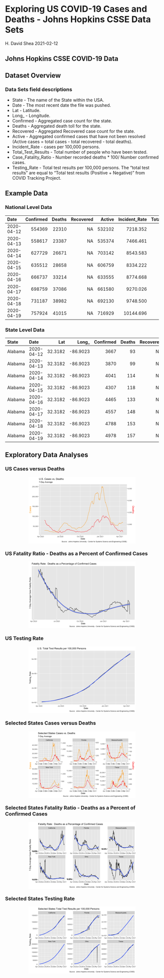 Exploring US COVID-19 Cases and Deaths - Johns Hopkins CSSE Data Sets
================
H. David Shea
2021-02-12

## Johns Hopkins CSSE COVID-19 Data

## Dataset Overview

### Data Sets field descriptions

-   State - The name of the State within the USA.
-   Date - The most recent date the file was pushed.
-   Lat - Latitude.
-   Long\_ - Longitude.
-   Confirmed - Aggregated case count for the state.
-   Deaths - Aggregated death toll for the state.
-   Recovered - Aggregated Recovered case count for the state.
-   Active - Aggregated confirmed cases that have not been resolved
    (Active cases = total cases - total recovered - total deaths).
-   Incident\_Rate - cases per 100,000 persons.
-   Total\_Test\_Results - Total number of people who have been tested.
-   Case\_Fatality\_Ratio - Number recorded deaths \* 100/ Number
    confirmed cases.
-   Testing\_Rate - Total test results per 100,000 persons. The “total
    test results” are equal to “Total test results (Positive +
    Negative)” from COVID Tracking Project.

## Example Data

### National Level Data

| Date       | Confirmed | Deaths | Recovered | Active | Incident\_Rate | Total\_Test\_Results | Case\_Fatality\_Ratio | Testing\_Rate | Confirmed\_7 | Deaths\_7 | Recovered\_7 | Active\_7 | Incident\_Rate\_7 | Case\_Fatality\_Ratio\_7 | Testing\_Rate\_7 |
|:-----------|----------:|-------:|----------:|-------:|---------------:|---------------------:|----------------------:|--------------:|-------------:|----------:|-------------:|----------:|------------------:|-------------------------:|-----------------:|
| 2020-04-12 |    554369 |  22310 |        NA | 532102 |       7218.352 |              2812982 |              152.2834 |      51505.05 |           NA |        NA |           NA |        NA |                NA |                       NA |               NA |
| 2020-04-13 |    558617 |  23387 |        NA | 535374 |       7466.461 |              2745533 |              151.6571 |      53479.99 |           NA |        NA |           NA |        NA |                NA |                       NA |               NA |
| 2020-04-14 |    627729 |  26671 |        NA | 703142 |       8543.583 |              3286096 |              163.2764 |      57900.84 |           NA |        NA |           NA |        NA |                NA |                       NA |               NA |
| 2020-04-15 |    635512 |  28658 |        NA | 606759 |       8334.222 |              3251791 |              170.0812 |      59848.39 |           NA |        NA |           NA |        NA |                NA |                       NA |               NA |
| 2020-04-16 |    666737 |  33214 |        NA | 633555 |       8774.668 |              3410091 |              176.2215 |      62317.06 |           NA |        NA |           NA |        NA |                NA |                       NA |               NA |
| 2020-04-17 |    698759 |  37086 |        NA | 661580 |       9270.026 |              3550570 |              181.2498 |      65075.30 |           NA |        NA |           NA |        NA |                NA |                       NA |               NA |
| 2020-04-18 |    731187 |  38982 |        NA | 692130 |       9748.500 |              3700620 |              183.4655 |      67747.25 |           NA |        NA |           NA |        NA |                NA |                       NA |               NA |
| 2020-04-19 |    757924 |  41015 |        NA | 716929 |      10144.696 |              3874988 |              184.1708 |      70597.29 |     29079.29 |  2672.143 |           NA |  26403.86 |          418.0492 |                 288.1625 |         2727.463 |

### State Level Data

| State   | Date       |     Lat |   Long\_ | Confirmed | Deaths | Recovered | Active | Incident\_Rate | Total\_Test\_Results | Case\_Fatality\_Ratio | Testing\_Rate | Confirmed\_7 | Deaths\_7 | Recovered\_7 | Active\_7 | Incident\_Rate\_7 | Case\_Fatality\_Ratio\_7 | Testing\_Rate\_7 |
|:--------|:-----------|--------:|---------:|----------:|-------:|----------:|-------:|---------------:|---------------------:|----------------------:|--------------:|-------------:|----------:|-------------:|----------:|------------------:|-------------------------:|-----------------:|
| Alabama | 2020-04-12 | 32.3182 | -86.9023 |      3667 |     93 |        NA |   3470 |       75.98802 |                21583 |              2.610160 |      460.3002 |           NA |        NA |           NA |        NA |                NA |                       NA |               NA |
| Alabama | 2020-04-13 | 32.3182 | -86.9023 |      3870 |     99 |        NA |   3635 |       79.63493 |                29182 |              2.651312 |      622.3639 |           NA |        NA |           NA |        NA |                NA |                       NA |               NA |
| Alabama | 2020-04-14 | 32.3182 | -86.9023 |      4041 |    114 |        NA |   3839 |       84.30554 |                33117 |              2.883886 |      706.2855 |           NA |        NA |           NA |        NA |                NA |                       NA |               NA |
| Alabama | 2020-04-15 | 32.3182 | -86.9023 |      4307 |    118 |        NA |   3957 |       86.90743 |                34077 |              2.895706 |      726.7594 |           NA |        NA |           NA |        NA |                NA |                       NA |               NA |
| Alabama | 2020-04-16 | 32.3182 | -86.9023 |      4465 |    133 |        NA |   4212 |       92.66572 |                36391 |              3.060990 |      776.1100 |           NA |        NA |           NA |        NA |                NA |                       NA |               NA |
| Alabama | 2020-04-17 | 32.3182 | -86.9023 |      4557 |    148 |        NA |   4423 |       97.48561 |                37848 |              3.237804 |      807.1834 |           NA |        NA |           NA |        NA |                NA |                       NA |               NA |
| Alabama | 2020-04-18 | 32.3182 | -86.9023 |      4788 |    153 |        NA |   4559 |      100.49272 |                42538 |              3.247029 |      907.2070 |           NA |        NA |           NA |        NA |                NA |                       NA |               NA |
| Alabama | 2020-04-19 | 32.3182 | -86.9023 |      4978 |    157 |        NA |   4731 |      104.24627 |                45712 |              3.211948 |      974.8988 |     187.2857 |  9.142857 |           NA |  180.1429 |          4.036892 |                  4.88177 |         73.51409 |

## Exploratory Data Analyses

### US Cases versus Deaths

<img src="JH_CSSE_Covid19_Data_files/figure-gfm/us_cases_and_deaths-1.png" width="70%" style="display: block; margin: auto;" />

### US Fatality Ratio - Deaths as a Percent of Confirmed Cases

<img src="JH_CSSE_Covid19_Data_files/figure-gfm/us_fatality_ratio-1.png" width="70%" style="display: block; margin: auto;" />

### US Testing Rate

<img src="JH_CSSE_Covid19_Data_files/figure-gfm/us_testing_rate-1.png" width="70%" style="display: block; margin: auto;" />

### Selected States Cases versus Deaths

<img src="JH_CSSE_Covid19_Data_files/figure-gfm/states_cases_and_deaths-1.png" width="70%" style="display: block; margin: auto;" />

### Selected States Fatality Ratio - Deaths as a Percent of Confirmed Cases

<img src="JH_CSSE_Covid19_Data_files/figure-gfm/states_fatality_ratio-1.png" width="70%" style="display: block; margin: auto;" />

### Selected States Testing Rate

<img src="JH_CSSE_Covid19_Data_files/figure-gfm/states_testing_rate-1.png" width="70%" style="display: block; margin: auto;" />
